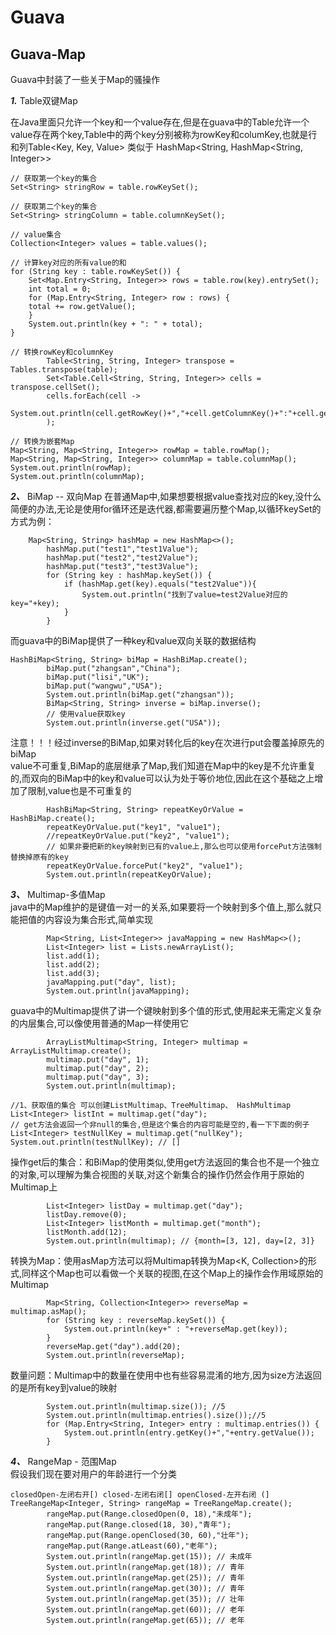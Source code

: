 # Guava

## Guava-Map
Guava中封装了一些关于Map的骚操作

***1.*** Table双键Map

在Java里面只允许一个key和一个value存在,但是在guava中的Table允许一个value存在两个key,Table中的两个key分别被称为rowKey和columKey,也就是行和列Table<Key, Key, Value> 类似于 HashMap<String, HashMap<String, Integer>>  
```
// 获取第一个key的集合  
Set<String> stringRow = table.rowKeySet();
```  
```
// 获取第二个key的集合
Set<String> stringColumn = table.columnKeySet(); 
```
```
// value集合  
Collection<Integer> values = table.values();
```
```
// 计算key对应的所有value的和
for (String key : table.rowKeySet()) {
    Set<Map.Entry<String, Integer>> rows = table.row(key).entrySet();
    int total = 0;
    for (Map.Entry<String, Integer> row : rows) {
    total += row.getValue();
    }
    System.out.println(key + ": " + total);
} 
```
```
// 转换rowKey和columnKey
        Table<String, String, Integer> transpose = Tables.transpose(table);
        Set<Table.Cell<String, String, Integer>> cells = transpose.cellSet();
        cells.forEach(cell ->
                System.out.println(cell.getRowKey()+","+cell.getColumnKey()+":"+cell.getValue())
        );
```
```
// 转换为嵌套Map
Map<String, Map<String, Integer>> rowMap = table.rowMap();
Map<String, Map<String, Integer>> columnMap = table.columnMap();
System.out.println(rowMap);
System.out.println(columnMap);
```

***2、*** BiMap -- 双向Map
在普通Map中,如果想要根据value查找对应的key,没什么简便的办法,无论是使用for循环还是迭代器,都需要遍历整个Map,以循环keySet的方式为例：
```
    Map<String, String> hashMap = new HashMap<>();
        hashMap.put("test1","test1Value");
        hashMap.put("test2","test2Value");
        hashMap.put("test3","test3Value");
        for (String key : hashMap.keySet()) {
            if (hashMap.get(key).equals("test2Value")){
                System.out.println("找到了value=test2Value对应的key="+key);
            }
        }
```
而guava中的BiMap提供了一种key和value双向关联的数据结构
```
HashBiMap<String, String> biMap = HashBiMap.create();
        biMap.put("zhangsan","China");
        biMap.put("lisi","UK");
        biMap.put("wangwu","USA");
        System.out.println(biMap.get("zhangsan"));
        BiMap<String, String> inverse = biMap.inverse();
        // 使用value获取key
        System.out.println(inverse.get("USA"));
```
注意！！！经过inverse的BiMap,如果对转化后的key在次进行put会覆盖掉原先的biMap  
value不可重复,BiMap的底层继承了Map,我们知道在Map中的key是不允许重复的,而双向的BiMap中的key和value可以认为处于等价地位,因此在这个基础之上增加了限制,value也是不可重复的
```
        HashBiMap<String, String> repeatKeyOrValue = HashBiMap.create();
        repeatKeyOrValue.put("key1", "value1");
        //repeatKeyOrValue.put("key2", "value1");
        // 如果非要把新的key映射到已有的value上,那么也可以使用forcePut方法强制替换掉原有的key
        repeatKeyOrValue.forcePut("key2", "value1");
        System.out.println(repeatKeyOrValue);
```
***3、*** Multimap-多值Map  
java中的Map维护的是键值一对一的关系,如果要将一个映射到多个值上,那么就只能把值的内容设为集合形式,简单实现
```
        Map<String, List<Integer>> javaMapping = new HashMap<>();
        List<Integer> list = Lists.newArrayList();
        list.add(1);
        list.add(2);
        list.add(3);
        javaMapping.put("day", list);
        System.out.println(javaMapping);
```
guava中的Multimap提供了讲一个键映射到多个值的形式,使用起来无需定义复杂的内层集合,可以像使用普通的Map一样使用它
```
        ArrayListMultimap<String, Integer> multimap = ArrayListMultimap.create();
        multimap.put("day", 1);
        multimap.put("day", 2);
        multimap.put("day", 3);
        System.out.println(multimap);
```
```
//1、获取值的集合 可以创建ListMultimap、TreeMultimap、 HashMultimap
List<Integer> listInt = multimap.get("day");
// get方法会返回一个非null的集合,但是这个集合的内容可能是空的,看一下下面的例子
List<Integer> testNullKey = multimap.get("nullKey");
System.out.println(testNullKey); // []
```
操作get后的集合：和BiMap的使用类似,使用get方法返回的集合也不是一个独立的对象,可以理解为集合视图的关联,对这个新集合的操作仍然会作用于原始的Multimap上
```
        List<Integer> listDay = multimap.get("day");
        listDay.remove(0);
        List<Integer> listMonth = multimap.get("month");
        listMonth.add(12);
        System.out.println(multimap); // {month=[3, 12], day=[2, 3]}
```
转换为Map：使用asMap方法可以将Multimap转换为Map<K, Collection>的形式,同样这个Map也可以看做一个关联的视图,在这个Map上的操作会作用域原始的Multimap
```
        Map<String, Collection<Integer>> reverseMap = multimap.asMap();
        for (String key : reverseMap.keySet()) {
            System.out.println(key+" : "+reverseMap.get(key));
        }
        reverseMap.get("day").add(20);
        System.out.println(reverseMap);
```
数量问题：Multimap中的数量在使用中也有些容易混淆的地方,因为size方法返回的是所有key到value的映射
```
        System.out.println(multimap.size()); //5
        System.out.println(multimap.entries().size());//5
        for (Map.Entry<String, Integer> entry : multimap.entries()) {
            System.out.println(entry.getKey()+","+entry.getValue());
        }
```
***4、*** RangeMap - 范围Map  
假设我们现在要对用户的年龄进行一个分类
```
closedOpen-左闭右开[) closed-左闭右闭[] openClosed-左开右闭 (]
TreeRangeMap<Integer, String> rangeMap = TreeRangeMap.create();
        rangeMap.put(Range.closedOpen(0, 18),"未成年");
        rangeMap.put(Range.closed(18, 30),"青年");
        rangeMap.put(Range.openClosed(30, 60),"壮年");
        rangeMap.put(Range.atLeast(60),"老年");
        System.out.println(rangeMap.get(15)); // 未成年
        System.out.println(rangeMap.get(18)); // 青年
        System.out.println(rangeMap.get(25)); // 青年
        System.out.println(rangeMap.get(30)); // 青年
        System.out.println(rangeMap.get(35)); // 壮年
        System.out.println(rangeMap.get(60)); // 老年
        System.out.println(rangeMap.get(65)); // 老年
```
